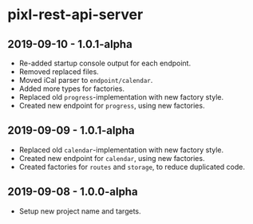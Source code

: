 # pixl-rest-api-server

## 2019-09-10 - 1.0.1-alpha

* Re-added startup console output for each endpoint.
* Removed replaced files.
* Moved iCal parser to `endpoint/calendar`.
* Added more types for factories.
* Replaced old `progress`-implementation with new factory style.
* Created new endpoint for `progress`, using new factories.

## 2019-09-09 - 1.0.1-alpha

* Replaced old `calendar`-implementation with new factory style.
* Created new endpoint for `calendar`, using new factories.
* Created factories for `routes` and `storage`, to reduce duplicated code.

## 2019-09-08 - 1.0.0-alpha

* Setup new project name and targets.